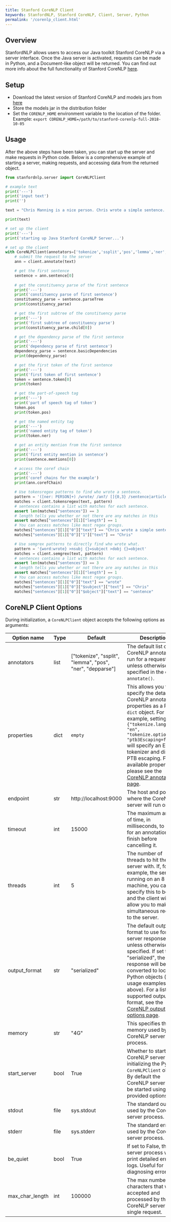 ```yaml
---
title: Stanford CoreNLP Client
keywords: StanfordNLP, Stanford CoreNLP, Client, Server, Python
permalink: '/corenlp_client.html'
---
```


## Overview

StanfordNLP allows users to access our Java toolkit Stanford CoreNLP via a server interface.  Once the Java server is activated, requests can be made in Python, and a Document-like object will be returned.  You can find out more info about the full functionality of Stanford CoreNLP [here](https://stanfordnlp.github.io/CoreNLP/).

## Setup

* Download the latest version of Stanford CoreNLP and models jars from [here](https://stanfordnlp.github.io/CoreNLP/download.html)
* Store the models jar in the distribution folder
* Set the `CORENLP_HOME` environment variable to the location of the folder.  Example: `export CORENLP_HOME=/path/to/stanford-corenlp-full-2018-10-05`
 
## Usage

After the above steps have been taken, you can start up the server and make requests in Python code.
Below is a comprehensive example of starting a server, making requests, and accessing data from the returned object.

```python
from stanfordnlp.server import CoreNLPClient

# example text
print('---')
print('input text')
print('')

text = "Chris Manning is a nice person. Chris wrote a simple sentence. He also gives oranges to people."

print(text)

# set up the client
print('---')
print('starting up Java Stanford CoreNLP Server...')

# set up the client
with CoreNLPClient(annotators=['tokenize','ssplit','pos','lemma','ner', 'parse', 'depparse','coref'], timeout=30000, memory='16G') as client:
    # submit the request to the server
    ann = client.annotate(text)

    # get the first sentence
    sentence = ann.sentence[0]
    
    # get the constituency parse of the first sentence
    print('---')
    print('constituency parse of first sentence')
    constituency_parse = sentence.parseTree
    print(constituency_parse)

    # get the first subtree of the constituency parse
    print('---')
    print('first subtree of constituency parse')
    print(constituency_parse.child[0])

    # get the dependency parse of the first sentence
    print('---')
    print('dependency parse of first sentence')
    dependency_parse = sentence.basicDependencies
    print(dependency_parse)

    # get the first token of the first sentence
    print('---')
    print('first token of first sentence')
    token = sentence.token[0]
    print(token)

    # get the part-of-speech tag
    print('---')
    print('part of speech tag of token')
    token.pos
    print(token.pos)

    # get the named entity tag
    print('---')
    print('named entity tag of token')
    print(token.ner)

    # get an entity mention from the first sentence
    print('---')
    print('first entity mention in sentence')
    print(sentence.mentions[0])

    # access the coref chain
    print('---')
    print('coref chains for the example')
    print(ann.corefChain)

    # Use tokensregex patterns to find who wrote a sentence.
    pattern = '([ner: PERSON]+) /wrote/ /an?/ []{0,3} /sentence|article/'
    matches = client.tokensregex(text, pattern)
    # sentences contains a list with matches for each sentence.
    assert len(matches["sentences"]) == 3
    # length tells you whether or not there are any matches in this
    assert matches["sentences"][1]["length"] == 1
    # You can access matches like most regex groups.
    matches["sentences"][1]["0"]["text"] == "Chris wrote a simple sentence"
    matches["sentences"][1]["0"]["1"]["text"] == "Chris"

    # Use semgrex patterns to directly find who wrote what.
    pattern = '{word:wrote} >nsubj {}=subject >dobj {}=object'
    matches = client.semgrex(text, pattern)
    # sentences contains a list with matches for each sentence.
    assert len(matches["sentences"]) == 3
    # length tells you whether or not there are any matches in this
    assert matches["sentences"][1]["length"] == 1
    # You can access matches like most regex groups.
    matches["sentences"][1]["0"]["text"] == "wrote"
    matches["sentences"][1]["0"]["$subject"]["text"] == "Chris"
    matches["sentences"][1]["0"]["$object"]["text"] == "sentence"
```

## CoreNLP Client Options
During initialization, a `CoreNLPClient` object accepts the following options as arguments:

| Option name | Type | Default | Description |
| --- | --- | --- | --- |
| annotators | list | ["tokenize", "ssplit", "lemma", "pos", "ner", "depparse"] | The default list of CoreNLP annotators to run for a request, unless otherwise specified in the call to `annotate()`. |
| properties | dict | `empty` | This allows you to specify the detailed CoreNLP annotation properties as a Python `dict` object. For example, setting `{"tokenize.language": "en", "tokenize.options": "ptb3Escaping=false"}` will specify an English tokenizer and disable PTB escaping. For all available properties, please see the [CoreNLP annotators page](https://stanfordnlp.github.io/CoreNLP/annotators.html). |
| endpoint | str | http://localhost:9000 | The host and port where the CoreNLP server will run on. |
| timeout | int | 15000 | The maximum amount of time, in milliseconds, to wait for an annotation to finish before cancelling it. |
| threads | int | 5 | The number of threads to hit the server with. If, for example, the server is running on an 8 core machine, you can specify this to be 8, and the client will allow you to make 8 simultaneous requests to the server. |
| output_format | str | "serialized" | The default output format to use for the server response, unless otherwise specified. If set to be "serialized", the response will be converted to local Python objects (see usage examples above). For a list of all supported output format, see the [CoreNLP output options page](https://stanfordnlp.github.io/CoreNLP/cmdline.html). |
| memory | str | "4G" | This specifies the memory used by the CoreNLP server process. |
| start_server | bool | True | Whether to start the CoreNLP server when initializing the Python `CoreNLPClient` object. By default the CoreNLP server will be started using the provided options. |
| stdout | file | sys.stdout | The standard output used by the CoreNLP server process. |
| stderr | file | sys.stderr | The standard error used by the CoreNLP server process. |
| be_quiet | bool | True | If set to False, the server process will print detailed error logs. Useful for diagnosing errors. |
| max_char_length | int | 100000 | The max number of characters that will be accepted and processed by the CoreNLP server in a single request. |
